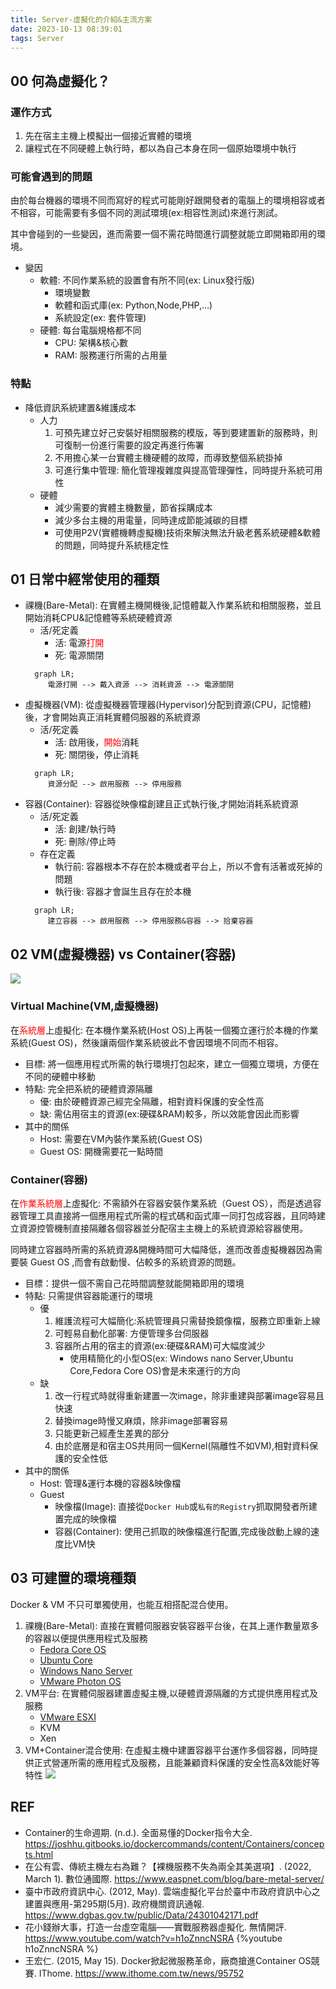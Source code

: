 ```yaml
---
title: Server-虛擬化的介紹&主流方案
date: 2023-10-13 08:39:01
tags: Server
---
```

## 00 何為虛擬化？
### 運作方式
1. 先在宿主主機上模擬出一個接近實體的環境
2. 讓程式在不同硬體上執行時，都以為自己本身在同一個原始環境中執行
### 可能會遇到的問題
由於每台機器的環境不同而寫好的程式可能剛好跟開發者的電腦上的環境相容或者不相容，可能需要有多個不同的測試環境(ex:相容性測試)來進行測試。

其中會碰到的一些變因，進而需要一個不需花時間進行調整就能立即開箱即用的環境。

- 變因  
  * 軟體: 不同作業系統的設置會有所不同(ex: Linux發行版)
    * 環境變數
    * 軟體和函式庫(ex: Python,Node,PHP,...)
    * 系統設定(ex: 套件管理)
  * 硬體: 每台電腦規格都不同
    * CPU: 架構&核心數
    * RAM: 服務運行所需的占用量

### 特點
- 降低資訊系統建置&維護成本
  * 人力
    1. 可預先建立好己安裝好相關服務的模版，等到要建置新的服務時，則可復制一份進行需要的設定再進行佈署
    2. 不用擔心某一台實體主機硬體的故障，而導致整個系統掛掉
    3. 可進行集中管理: 簡化管理複雜度與提高管理彈性，同時提升系統可用性
  * 硬體
    * 減少需要的實體主機數量，節省採購成本
    * 減少多台主機的用電量，同時達成節能減碳的目標 
    * 可使用P2V(實體機轉虛擬機)技術來解決無法升級老舊系統硬體&軟體的問題，同時提升系統穩定性
<!--more-->

## 01 日常中經常使用的種類
- 祼機(Bare-Metal): 在實體主機開機後,記憶體載入作業系統和相關服務，並且開始消耗CPU&記憶體等系統硬體資源
  * 活/死定義
    * 活: 電源<font color=red>打開</font>
    * 死: 電源關閉
  ```mermaid
    graph LR;
       電源打開 --> 戴入資源 --> 消耗資源 --> 電源關閉
  ```
- 虛擬機器(VM): 從虛擬機器管理器(Hypervisor)分配到資源(CPU，記憶體)後，才會開始真正消耗實體伺服器的系統資源
  * 活/死定義
    * 活: 啟用後，<font color=red>開始</font>消耗
    * 死: 關閉後，停止消耗
  ```mermaid
    graph LR;
       資源分配 --> 啟用服務 --> 停用服務
  ```
- 容器(Container): 容器從映像檔創建且正式執行後,才開始消耗系統資源
  * 活/死定義
    * 活: 創建/執行時
    * 死: 刪除/停止時
  * 存在定義 
     * 執行前: 容器根本不存在於本機或者平台上，所以不會有活著或死掉的問題
     * 執行後: 容器才會誕生且存在於本機
  ```mermaid
    graph LR;
       建立容器 --> 啟用服務 --> 停用服務&容器 --> 拾棄容器
  ```

## 02 VM(虛擬機器) vs Container(容器)
![](https://i.imgur.com/WrvRUTd.png)

### Virtual Machine(VM,虛擬機器)
在<font color=red>系統層</font>上虛擬化: 在本機作業系統(Host OS)上再裝一個獨立運行於本機的作業系統(Guest OS)，然後讓兩個作業系統彼此不會因環境不同而不相容。

- 目標: 將一個應用程式所需的執行環境打包起來，建立一個獨立環境，方便在不同的硬體中移動
- 特點: 完全把系統的硬體資源隔離
  * 優: 由於硬體資源己經完全隔離，相對資料保護的安全性高
  * 缺: 需佔用宿主的資源(ex:硬碟&RAM)較多，所以效能會因此而影響
- 其中的關係
  * Host: 需要在VM內裝作業系統(Guest OS)
  * Guest OS: 開機需要花一點時間

### Container(容器)
在<font color=red>作業系統層</font>上虛擬化: 不需額外在容器安裝作業系統（Guest OS），而是透過容器管理工具直接將一個應用程式所需的程式碼和函式庫一同打包成容器，且同時建立資源控管機制直接隔離各個容器並分配宿主主機上的系統資源給容器使用。

同時建立容器時所需的系統資源&開機時間可大幅降低，進而改善虛擬機器因為需要裝 Guest OS ,而會有啟動慢、佔較多的系統資源的問題。

- 目標：提供一個不需自己花時間調整就能開箱即用的環境
- 特點: 只需提供容器能運行的環境
  * 優
    1. 維護流程可大幅簡化:系統管理員只需替換鏡像檔，服務立即重新上線
    2. 可輕易自動化部署: 方便管理多台伺服器
    3. 容器所占用的宿主的資源(ex:硬碟&RAM)可大幅度減少
       * 使用精簡化的小型OS(ex: Windows nano Server,Ubuntu Core,Fedora Core OS)會是未來運行的方向
  * 缺
    1. 改一行程式時就得重新建置一次image，除非重建與部署image容易且快速
    2. 替換image時慢又麻煩，除非image部署容易
    3. 只能更新己經產生差異的部分
    4. 由於底層是和宿主OS共用同一個Kernel(隔離性不如VM),相對資料保護的安全性低
- 其中的關係
  * Host: 管理&運行本機的容器&映像檔
  * Guest
    * 映像檔(Image): 直接從`Docker Hub`或`私有的Registry`抓取開發者所建置完成的映像檔
    * 容器(Container): 使用己抓取的映像檔進行配置,完成後啟動上線的速度比VM快

## 03 可建置的環境種類 
Docker & VM 不只可單獨使用，也能互相搭配混合使用。

1. 祼機(Bare-Metal): 直接在實體伺服器安裝容器平台後，在其上運作數量眾多的容器以便提供應用程式及服務
   * [Fedora Core OS](https://fedoraproject.org/coreos/)
   * [Ubuntu Core](https://ubuntu.com/core)
   * [Windows Nano Server](https://www.netadmin.com.tw/netadmin/zh-tw/feature/0AD8DFBB99D84786A1D13FCBE577F226)
   * [VMware Photon OS](https://vmware.github.io/photon/)
2. VM平台: 在實體伺服器建置虛擬主機,以硬體資源隔離的方式提供應用程式及服務
   * [VMware ESXI](https://www.vmware.com/tw/products/esxi-and-esx.html)
   * KVM
   * Xen
3. VM+Container混合使用: 在虛擬主機中建置容器平台運作多個容器，同時提供正式營運所需的應用程式及服務，且能兼顧資料保護的安全性高&效能好等特性
    ![](https://i.imgur.com/MSFVC3o.png)

## REF
- Container的生命週期. (n.d.). 全面易懂的Docker指令大全. https://joshhu.gitbooks.io/dockercommands/content/Containers/concepts.html
- 在公有雲、傳統主機左右為難？【裸機服務不失為兩全其美選項】. (2022, March 1). 數位通國際. https://www.easpnet.com/blog/bare-metal-server/
- 臺中市政府資訊中心. (2012, May). 雲端虛擬化平台於臺中市政府資訊中心之建置與應用-第295期(5月). 政府機關資訊通報. https://www.dgbas.gov.tw/public/Data/24301042171.pdf
- 花小錢辦大事，打造一台虛空電腦——實戰服務器虛擬化. 無情開評. https://www.youtube.com/watch?v=h1oZnncNSRA
  {%youtube h1oZnncNSRA %}
- 王宏仁. (2015, May 15). Docker掀起微服務革命，廠商搶進Container OS競賽. IThome. https://www.ithome.com.tw/news/95752